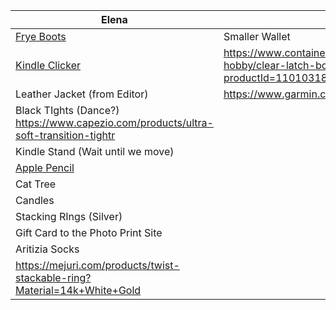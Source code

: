 | Elena                                                                                                                              | Jay                                                                                          |
| ---------------------------------------------------------------------------------------------------------------------------------- | -------------------------------------------------------------------------------------------- |
| [Frye Boots](https://www.thefryecompany.com/products/campus-14l?variant=43783341801663)                                            | Smaller Wallet                                                                               |
| [Kindle Clicker](https://www.amazon.com/dp/B08T8CZYF3/?tag=thewire06-20&linkCode=xm2&ascsubtag=F0401JC1R010N1HMGEE37Q77ZN8Z3&th=1) | https://www.containerstore.com/s/office/craft-hobby/clear-latch-boxes/12d?productId=11010318 |
| Leather Jacket (from Editor)                                                                                                       | https://www.garmin.com/en-US/p/742133                                                        |
| Black TIghts (Dance?)<br>https://www.capezio.com/products/ultra-soft-transition-tightr<br>                                         |                                                                                              |
| Kindle Stand (Wait until we move)                                                                                                  |                                                                                              |
| [Apple Pencil](https://www.apple.com/apple-pencil/)                                                                                |                                                                                              |
| Cat Tree                                                                                                                           |                                                                                              |
| Candles                                                                                                                            |                                                                                              |
| Stacking RIngs (Silver)                                                                                                            |                                                                                              |
| Gift Card to the Photo Print Site                                                                                                  |                                                                                              |
| Aritizia Socks                                                                                                                     |                                                                                              |
| https://mejuri.com/products/twist-stackable-ring?Material=14k+White+Gold                                                           |                                                                                              |
